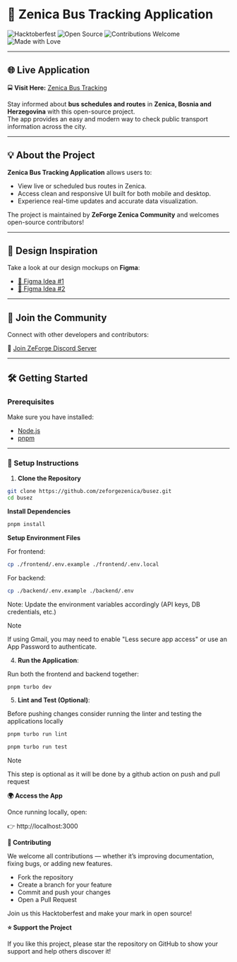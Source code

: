 # 🚌 Zenica Bus Tracking Application

![Hacktoberfest](https://img.shields.io/badge/Hacktoberfest-2025-blueviolet?style=for-the-badge)
![Open Source](https://img.shields.io/badge/Open--Source-💻-success?style=for-the-badge)
![Contributions Welcome](https://img.shields.io/badge/Contributions-Welcome-brightgreen?style=for-the-badge)
![Made with Love](https://img.shields.io/badge/Made%20with-Love-orange?style=for-the-badge)

---

## 🌐 Live Application

🚍 **Visit Here:** [Zenica Bus Tracking](https://kadjebus.zeforge.ba)

Stay informed about **bus schedules and routes** in **Zenica, Bosnia and Herzegovina** with this open-source project.  
The app provides an easy and modern way to check public transport information across the city.

---

## 💡 About the Project

**Zenica Bus Tracking Application** allows users to:

- View live or scheduled bus routes in Zenica.
- Access clean and responsive UI built for both mobile and desktop.
- Experience real-time updates and accurate data visualization.

The project is maintained by **ZeForge Zenica Community** and welcomes open-source contributors!

---

## 🎨 Design Inspiration

Take a look at our design mockups on **Figma**:

- [🎨 Figma Idea #1](https://www.figma.com/design/Evsz1Ttu66byoB9j1dneq6/Untitled?node-id=2-2&t=tdBFS2mRirxmebKC-1)
- [🎨 Figma Idea #2](https://www.figma.com/design/5fO5ky3p3nOG1QhNoGyefi/Kad-je-bus?node-id=0-1&t=CgSKo3MISOQGqgrU-1)

---

## 🤝 Join the Community

Connect with other developers and contributors:

💬 [Join ZeForge Discord Server](https://discord.gg/x2enz95pDF)

---

## 🛠️ Getting Started

### Prerequisites

Make sure you have installed:

- [Node.js](https://nodejs.org/en/download/)
- [pnpm](https://pnpm.io/installation)

---

### 🚀 Setup Instructions

1. **Clone the Repository**

```bash
git clone https://github.com/zeforgezenica/busez.git
cd busez
```

**Install Dependencies**

```bash
pnpm install
```

**Setup Environment Files**

For frontend:

```bash
cp ./frontend/.env.example ./frontend/.env.local
```

For backend:

```bash
cp ./backend/.env.example ./backend/.env
```

Note: Update the environment variables accordingly (API keys, DB credentials, etc.)

> [!NOTE]  
> If using Gmail, you may need to enable "Less secure app access" or use an App Password to authenticate.

4. **Run the Application**:

Run both the frontend and backend together:

```bash
pnpm turbo dev
```

5. **Lint and Test (Optional)**:

Before pushing changes consider running the linter and testing the applications locally

```bash
pnpm turbo run lint
```

```bash
pnpm turbo run test
```

> [!NOTE]  
> This step is optional as it will be done by a github action on push and pull request

**🌍 Access the App**

Once running locally, open:

👉 http://localhost:3000

**💪 Contributing**

We welcome all contributions — whether it’s improving documentation, fixing bugs, or adding new features.

- Fork the repository
- Create a branch for your feature
- Commit and push your changes
- Open a Pull Request

Join us this Hacktoberfest and make your mark in open source!

**⭐ Support the Project**

If you like this project, please star the repository on GitHub to show your support and help others discover it!

```

```
